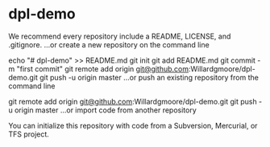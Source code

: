 # dpl-demo


We recommend every repository include a README, LICENSE, and .gitignore.
…or create a new repository on the command line


echo "# dpl-demo" >> README.md
git init
git add README.md
git commit -m "first commit"
git remote add origin git@github.com:Willardgmoore/dpl-demo.git
git push -u origin master
…or push an existing repository from the command line


git remote add origin git@github.com:Willardgmoore/dpl-demo.git
git push -u origin master
…or import code from another repository

You can initialize this repository with code from a Subversion, Mercurial, or TFS project.